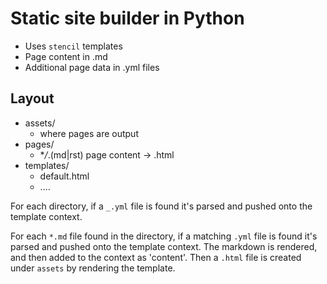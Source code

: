# Static site builder in Python

- Uses `stencil` templates
- Page content in .md
- Additional page data in .yml files

## Layout

- assets/
  - where pages are output
- pages/
  - \**/*.(md|rst) page content -> .html
- templates/
  - default.html
  - ....

For each directory, if a `_.yml` file is found it's parsed and pushed onto the template context.

For each `*.md` file found in the directory, if a matching `.yml` file is found it's parsed and pushed onto the template context.
The markdown is rendered, and then added to the context as 'content'.
Then a `.html` file is created under ``assets`` by rendering the template.


